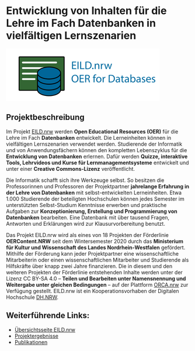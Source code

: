 # Entwicklung von Inhalten für die Lehre im Fach Datenbanken in vielfältigen Lernszenarien

![EILD-Logo](/profile/eild_header_logo.png)

## Projektbeschreibung 

Im Projekt [EILD.nrw](eild.nrw) werden **Open Educational Resources (OER)** für die Lehre im Fach **Datenbanken** entwickelt. Die Lerneinheiten können in vielfältigen Lernszenarien verwendet werden. Studierende der Informatik und von Anwendungsfächern können den kompletten Lebenszyklus für die **Entwicklung von Datenbanken** erlernen. Dafür werden **Quizze, interaktive Tools, Lehrvideos und Kurse für Lernmanagementsysteme** entwickelt und unter einer **Creative Commons-Lizenz** veröffentlicht.

Die Informatik schafft sich ihre Werkzeuge selbst. So besitzen die Professorinnen und Professoren der Projektpartner **jahrelange Erfahrung in der Lehre von Datenbanken** mit selbst-entwickelten Lerneinheiten. Etwa 1.000 Studierende der beteiligten Hochschulen können jedes Semester im unterstützten Selbst-Studium Kenntnisse erwerben und praktische Aufgaben zur **Konzeptionierung, Erstellung und Programmierung von Datenbanken** bearbeiten. Eine Datenbank mit über tausend Fragen, Antworten und Erklärungen wird zur Klausurvorbereitung benutzt.

Das Projekt EILD.nrw wird als eines von 18 Projekten der Förderlinie **OERContent.NRW** seit dem Wintersemester 2020 durch das **Ministerium für Kultur und Wissenschaft des Landes Nordrhein-Westfalen** gefördert. Mithilfe der Förderung kann jeder Projektpartner eine wissenschaftliche Mitarbeiterin oder einen wissenschaftlichen Mitarbeiter und Studierende als Hilfskräfte über knapp zwei Jahre finanzieren. Die in diesem und den weiteren Projekten der Förderlinie entstehenden Inhalte werden unter der Lizenz CC BY-SA 4.0 – **Teilen und Bearbeiten unter Namensnennung und Weitergabe unter gleichen Bedingungen** – auf der Plattform [ORCA.nrw](https://www.orca.nrw/) zur Verfügung gestellt. EILD.nrw ist ein Kooperationsvorhaben der Digitalen Hochschule [DH.NRW](https://www.dh.nrw/).

## Weiterführende Links:

* [Übersichtsseite EILD.nrw](https://medien.hs-duesseldorf.de/forschung/forschungsprojekte/eild/Seiten/default.aspx)
* [Projektergebnisse](https://medien.hs-duesseldorf.de/forschung/forschungsprojekte/eild/Seiten/Ergebnisse.aspx)
* [Publikationen](https://medien.hs-duesseldorf.de/forschung/forschungsprojekte/eild/publikationen)
